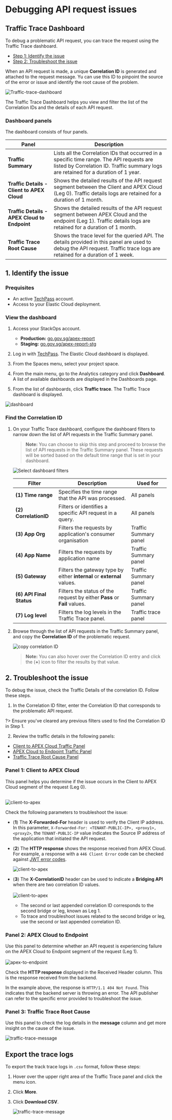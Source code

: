 # Debugging API request issues

## Traffic Trace Dashboard

To debug a problematic API request, you can trace the request using the Traffic Trace dashboard.

- [Step 1: Identify the issue](#1-identify-the-issue)
- [Step 2: Troubleshoot the issue](#2-troubleshoot-the-issue)

 When an API request is made, a unique **Correlation ID** is generated and attached to the request message. Yu can use this ID to pinpoint the source of the error or issue and identify the root cause of the problem.

![Traffic-trace-dashboard](./_assets/dashboard-traffic-trace.png)

The Traffic Trace Dashboard helps you view and filter the list of the Correlation IDs and the details of each API request. 

### Dashboard panels

The dashboard consists of four panels.

| Panel | Description |
| --- | --- |
| **Traffic Summary** | Lists all the Correlation IDs that occurred in a specific time range. The API requests are listed by  Correlation ID. Traffic summary logs are retained for a duration of 1 year. |
| **Traffic Details - Client to APEX Cloud** | Shows the detailed results of the API request segment between the Client and APEX Cloud (Leg 0). Traffic details logs are retained for a duration of 1 month. |
| **Traffic Details - APEX Cloud to Endpoint** | Shows the detailed results of the API request segment between APEX Cloud and the endpoint (Leg 1). Traffic details logs are retained for a duration of 1 month. |
| **Traffic Trace Root Cause** | Shows the trace level for the  queried API. The details provided in this panel are used to debug the API request. Traffic trace logs are retained for a duration of 1 week.

## 1. Identify the issue

### Prequisites

- An active [TechPass](sections/onboarding/techpass) account.
- Access to your Elastic Cloud deployment.

### View the  dashboard

1. Access your StackOps account.

    - **Production:** [go.gov.sg/apex-report](https://go.gov.sg/apex-report)
    - **Staging:** [go.gov.sg/apex-report-stg](https://go.gov.sg/apex-report-stg)

1. Log in with [TechPass](sections/onboarding/techpass). The Elastic Cloud dashboard is displayed.

1. From the Spaces menu, select your project space.

1. From the main menu, go to the Analytics category and click **Dashboard**. A list of available dashboards are displayed in the Dashboards page.

1. From the list of dashboards, click **Traffic trace**. The Traffic Trace dashboard is displayed.

![dashboard](./_assets/dashboard.gif)

### Find the Correlation ID

1. On your Traffic Trace dashboard, configure the dashboard filters to narrow down the list of API requests in the Traffic Summary panel.

    > **Note:** You can choose to skip this step and proceed to browse the list of API requests in the Traffic Summary panel. These requests will be sorted based on the default time range that is set in your dashboard.

    ![Select dashboard filters](./_assets/dashboard-filters.png)

    | Filter | Description | Used for |
    | --- | -- | -- |
    | **(1) Time range** | Specifies the time range that the API was processed. | All panels
    | **(2) CorrelationID** | Filters or identifies a specific API request in a query. | All panels
    | **(3) App Org** | Filters the requests by application's consumer  organisation | Traffic Summary panel
    | **(4) App Name** | Filters the requests by application name | Traffic Summary panel
    | **(5) Gateway** | Filters the gateway type by either **internal** or **external** values. | Traffic Summary panel
    | **(6) API Final Status** | Filters the status of the request by either **Pass** or **Fail** values. | Traffic Summary panel
    | **(7) Log level** | Filters the log levels in the Traffic Trace panel. | Traffic trace panel |

2. Browse through the list of API requests in the Traffic Summary panel, and copy the **Correlation ID** of the problematic request.

    ![copy correlation ID](./_assets/dashboard-correlationid.png)

    > **Note:** You can also hover over the Correlation ID entry and  click the (**+**) icon to filter the results by that value.

<!-- 

### Step 3: Debug the problematic request

?> Make sure to clear any filters that you used to find the Correlation ID.

1. In the Correlation ID filter, paste the value of the Correlation ID that corresponds to the problematic API request.

    ![paste correlation ID](./_assets/dashboard-correlationid-filter.png)

1. After filtering by the Correlation ID, debug the request using the **Traffic Details** and **Traffic Trace Root Cause** panels. Proceed to the next sections.

-->

## 2. Troubleshoot the issue

To debug the issue, check the Traffic Details of the correlation ID. Follow these steps.

1. In the Correlation ID filter, enter the Correlation ID that corresponds to the problematic API request. 

?> Ensure you've cleared any previous filters used to find the Correlation ID in Step 1.

2. Review the traffic details in the following panels:

-  [Client to APEX Cloud Traffic Panel](#panel-1-client-to-apex-cloud)
-  [APEX Cloud to Endpoint Traffic Panel](#panel-2-apex-cloud-to-endpoint)
-  [Traffic Trace Root Cause Panel](#panel-3-traffic-trace-root-cause)

### Panel 1: Client to APEX Cloud

This panel helps you determine if the issue occurs in the Client to APEX Cloud segment of the request (Leg 0).
<br><br>

![client-to-apex](./_assets/trafficdetails-clienttoapex.png)

Check the following parameters to troubleshoot the issue:

- (**1**) The **X-Forwarded-For**  header is used to verify the Client IP address. In this parameter, `X-Forwarded-For: <TENANT-PUBLIC-IP>, <proxy1>, <proxy2>`, the `TENANT-PUBLIC-IP` value indicates the Source IP address of the application that initiated the API request.

- (**2**) The **HTTP response** shows the response received from APEX Cloud. For example, a response with a `446 Client Error` code can be checked against [JWT error codes](/sections/troubleshooting/jwt.md).

    ![client-to-apex](./_assets/trafficdetails-clienttoapex-error.png)

- (**3**) The **X-CorrelationID** header can be used to indicate a **Bridging API** when there are two correlation ID values. <br><br>
![client-to-apex](./_assets/trafficdetails-clienttoapex-copy.png)

    - The second or last appended correlation ID corresponds to the second bridge or leg, known as Leg 1.
    - To trace and troubleshoot issues related to the second bridge or leg, use the second or last appended correlation ID.

### Panel 2: APEX Cloud to Endpoint

Use this panel to determine whether an API request is experiencing failure on the APEX Cloud to Endpoint segment of the request (Leg 1).<br><br>
![apex-to-endpoint](./_assets/trafficdetails-apextoendpoint-2.png)

Check the **HTTP response** displayed in the Received Header column. This is the response received from the backend.

In the example above, the response is `HTTP/1.1 404 Not Found`. This indicates that the backend server is throwing an error. The API publisher can refer to the specific error provided to troubleshoot the issue.

###  Panel 3: Traffic Trace Root Cause

 Use this panel to check the log details in the **message** column and get more insight on the cause of the issue.

![traffic-trace-message](./_assets/dashboard-trace-error.png)

## Export the trace logs

To export the track trace logs in `.csv` format, follow these steps:

1. Hover over the upper right area of the Traffic Trace panel and click the menu icon.

1. Click **More**.

1. Click **Download CSV**.

    ![traffic-trace-message](./_assets/dashboard-traffic-trace-export.png)
